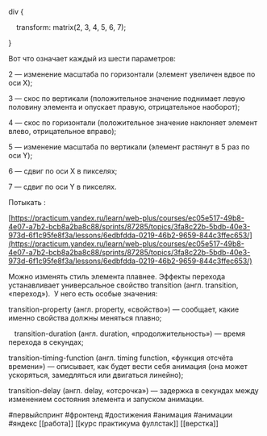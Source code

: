   

div {

    transform: matrix(2, 3, 4, 5, 6, 7);

} 

  

Вот что означает каждый из шести параметров:

2 — изменение масштаба по горизонтали (элемент увеличен вдвое по оси X);

3 — скос по вертикали (положительное значение поднимает левую половину элемента и опускает правую, отрицательное наоборот);

4 — скос по горизонтали (положительное значение наклоняет элемент влево, отрицательное вправо);

5 — изменение масштаба по вертикали (элемент растянут в 5 раз по оси Y);

6 — сдвиг по оси X в пикселях;

7 — сдвиг по оси Y в пикселях.

  

Потыкать :

[https://practicum.yandex.ru/learn/web-plus/courses/ec05e517-49b8-4e07-a7b2-bcb8a2ba8c88/sprints/87285/topics/3fa8c22b-5bdb-40e3-973d-6f1c95fe8f3a/lessons/6edbfdda-0219-46b2-9659-844c3ffec653/](https://practicum.yandex.ru/learn/web-plus/courses/ec05e517-49b8-4e07-a7b2-bcb8a2ba8c88/sprints/87285/topics/3fa8c22b-5bdb-40e3-973d-6f1c95fe8f3a/lessons/6edbfdda-0219-46b2-9659-844c3ffec653/)

  

Можно изменять стиль элемента плавнее. Эффекты перехода устанавливает универсальное свойство transition (англ. transition, «переход»).  У него есть особые значения:

transition-property (англ. property, «свойство») — сообщает, какие именно свойства должны меняться плавно;

   transition-duration (англ. duration, «продолжительность») — время перехода в секундах;

transition-timing-function (англ. timing function, «функция отсчёта времени») — описывает, как будет вести себя анимация (она может ускоряться, замедляться или двигаться линейно);

transition-delay (англ. delay, «отсрочка») — задержка в секундах между изменением состояния элемента и запуском анимации.


 #первыйспринт #фронтенд  #достижения  #анимация #анимации #яндекс 
[[работа]]
[[курс практикума фуллстак]]
[[верстка]]